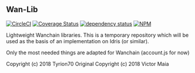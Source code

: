 ## Wan-Lib

[![CircleCI][circle-image]][circle-url]
[![Coverage Status][coveralls-image]][coveralls-url]
[![dependency status][dep-image]][dep-url]
[![NPM][npm-image]][npm-url]

[circle-image]: https://circleci.com/gh/wandevs/wan-lib.svg?style=svg
[circle-url]: https://circleci.com/gh/wandevs/wan-lib
[dep-image]: https://david-dm.org/wandevs/wan-lib.svg
[dep-url]: https://david-dm.org/wandevs/wan-lib
[coveralls-image]: https://coveralls.io/repos/github/wandevs/wan-lib/badge.svg?branch=dev
[coveralls-url]: https://coveralls.io/github/wandevs/wan-lib?branch=dev
[npm-image]: http://img.shields.io/npm/v/wan-lib.svg
[npm-url]: https://www.npmjs.org/package/wan-lib


Lightweight Wanchain libraries. This is a temporary repository which will be used as the basis of an implementation on Idris (or similar).

Only the most needed things are adapted for Wanchain (account.js for now)


Copyright (c) 2018 Tyrion70
Original Copyright (c) 2018 Victor Maia
